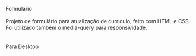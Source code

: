 Formulário
<br>
<br>
Projeto de formulário para atualização de curriculo, feito com HTML e CSS. Foi utilizado também o media-query para responsividade.
<br>
<br>
<br>
Para Desktop

